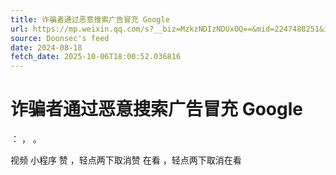 ```yaml
---
title: 诈骗者通过恶意搜索广告冒充 Google
url: https://mp.weixin.qq.com/s?__biz=MzkzNDIzNDUxOQ==&mid=2247488251&idx=6&sn=4d583c549969412744ac7cad7199e490
source: Doonsec's feed
date: 2024-08-18
fetch_date: 2025-10-06T18:00:52.036816
---
```


# 诈骗者通过恶意搜索广告冒充 Google

：
，
。

视频
小程序
赞
，轻点两下取消赞
在看
，轻点两下取消在看